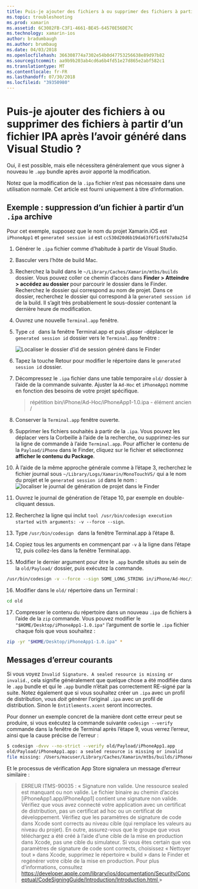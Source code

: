```yaml
---
title: Puis-je ajouter des fichiers à ou supprimer des fichiers à partir d’un fichier IPA après l’avoir généré dans Visual Studio ?
ms.topic: troubleshooting
ms.prod: xamarin
ms.assetid: 6C3082FB-C3F1-4661-BE45-64570E56DE7C
ms.technology: xamarin-ios
author: bradumbaugh
ms.author: brumbaug
ms.date: 04/03/2018
ms.openlocfilehash: 366308774a7302e54b0d47753256638e89d97b82
ms.sourcegitcommit: aa9b9b203ab4cd6a6b4fd51e27d865e2abf582c1
ms.translationtype: MT
ms.contentlocale: fr-FR
ms.lasthandoff: 07/30/2018
ms.locfileid: "39350980"
---
```

# <a name="can-i-add-files-to-or-remove-files-from-an-ipa-file-after-building-it-in-visual-studio"></a>Puis-je ajouter des fichiers à ou supprimer des fichiers à partir d’un fichier IPA après l’avoir généré dans Visual Studio ?

Oui, il est possible, mais elle nécessitera généralement que vous signer à nouveau le `.app` bundle après avoir apporté la modification.

Notez que la modification de la `.ipa` fichier n’est pas nécessaire dans une utilisation normale. Cet article est fourni uniquement à titre d’information.

## <a name="example-removing-a-file-from-a-ipa-archive"></a>Exemple : suppression d’un fichier à partir d’un `.ipa` archive

Pour cet exemple, supposez que le nom du projet Xamarin.iOS est `iPhoneApp1` et `generated session id` est `cc530d20d6b19da63f6f1c6f67a0a254`

1.  Générer le `.ipa` fichier comme d’habitude à partir de Visual Studio.

2.  Basculer vers l’hôte de build Mac.

3.  Recherchez la build dans le `~/Library/Caches/Xamarin/mtbs/builds` dossier. Vous pouvez coller ce chemin d’accès dans **Finder > Atteindre > accédez au dossier** pour parcourir le dossier dans le Finder. Recherchez le dossier qui correspond au nom de projet. Dans ce dossier, recherchez le dossier qui correspond à la `generated session id` de la build. Il s’agit très probablement le sous-dossier contenant la dernière heure de modification.

4.  Ouvrez une nouvelle `Terminal.app` fenêtre.

5.  Type `cd ` dans la fenêtre Terminal.app et puis glisser -déplacer le `generated session id` dossier vers le `Terminal.app` fenêtre :

    ![](modify-ipa-images/session-id-folder.png "Localiser le dossier d’id de session généré dans le Finder")

6.  Tapez la touche Retour pour modifier le répertoire dans le `generated session id` dossier.

7.  Décompressez le `.ipa` fichier dans une table temporaire `old/` dossier à l’aide de la commande suivante. Ajuster la `Ad-Hoc` et `iPhoneApp1` nomme en fonction des besoins de votre projet spécifique.

    > répétition bin/iPhone/Ad-Hoc/iPhoneApp1-1.0.ipa - élément ancien /

8.  Conserver la `Terminal.app` fenêtre ouverte.

9.  Supprimer les fichiers souhaités à partir de la `.ipa`. Vous pouvez les déplacer vers la Corbeille à l’aide de la recherche, ou supprimez-les sur la ligne de commande à l’aide `Terminal.app`. Pour afficher le contenu de la `Payload/iPhone` dans le Finder, cliquez sur le fichier et sélectionnez **afficher le contenu du Package**.

10.  À l’aide de la même approche générale comme à l’étape 3, recherchez le fichier journal sous `~/Library/Logs/Xamarin/MonoTouchVS/` qui a le nom du projet et le `generated session id` dans le nom : ![](modify-ipa-images/build-log.png "localiser le journal de génération de projet dans le Finder")

11.  Ouvrez le journal de génération de l’étape 10, par exemple en double-cliquant dessus.

12.  Recherchez la ligne qui inclut `tool /usr/bin/codesign execution started with arguments: -v --force --sign`.

13.  Type `/usr/bin/codesign ` dans la fenêtre Terminal.app à l’étape 8.

14.  Copiez tous les arguments en commençant par `-v` à la ligne dans l’étape 12, puis collez-les dans la fenêtre Terminal.app.

15.  Modifier le dernier argument pour être le `.app` bundle situés au sein de la `old/Payload/` dossier, puis exécutez la commande.

```bash
/usr/bin/codesign -v --force --sign SOME_LONG_STRING in/iPhone/Ad-Hoc/iPhoneApp1.app/ResourceRules.plist --entitlements obj/iPhone/Ad-Hoc/Entitlements.xcent old/Payload/iPhoneApp1.app
```

16.  Modifier dans le `old/` répertoire dans un Terminal :

```bash
cd old
```

17.  Compresser le contenu du répertoire dans un nouveau `.ipa` de fichiers à l’aide de la `zip` commande. Vous pouvez modifier le `"$HOME/Desktop/iPhoneApp1-1.0.ipa"` l’argument de sortie le `.ipa` fichier chaque fois que vous souhaitez :

```bash
zip -yr "$HOME/Desktop/iPhoneApp1-1.0.ipa" *
```

## <a name="common-error-messages"></a>Messages d’erreur courants

Si vous voyez `Invalid Signature. A sealed resource is missing or invalid.`, cela signifie généralement que quelque chose a été modifiée dans le `.app` bundle et qui le `.app` bundle n’était pas correctement RE-signé par la suite. Notez également que si vous souhaitez créer un `.ipa` avec un profil de distribution, vous _doit_ générer l’original `.ipa` avec un profil de distribution. Sinon le `Entitlements.xcent` seront incorrectes.

Pour donner un exemple concret de la manière dont cette erreur peut se produire, si vous exécutez la commande suivante `codesign --verify` commande dans la fenêtre de Terminal après l’étape 9, vous verrez l’erreur, ainsi que la cause précise de l’erreur :

```bash
$ codesign -dvvv --no-strict --verify old/Payload/iPhoneApp1.app
old/Payload/iPhoneApp1.app: a sealed resource is missing or invalid
file missing: /Users/macuser/Library/Caches/Xamarin/mtbs/builds/iPhoneApp1/cc530d20d6b19da63f6f1c6f67a0a254/old/Payload/iPhoneApp1.app/MyFile.png
```

Et le processus de vérification App Store signalera un message d’erreur similaire :

> ERREUR ITMS-90035 : « Signature non valide. Une ressource sealed est manquant ou non valide. Le fichier binaire au chemin d’accès [iPhoneApp1.app/iPhoneApp1] contient une signature non valide. Vérifiez que vous avez connecté votre application avec un certificat de distribution, pas un certificat ad hoc ou un certificat de développement. Vérifiez que les paramètres de signature de code dans Xcode sont corrects au niveau cible (qui remplace les valeurs au niveau du projet). En outre, assurez-vous que le groupe que vous téléchargez a été créé à l’aide d’une cible de la mise en production dans Xcode, pas une cible du simulateur. Si vous êtes certain que vos paramètres de signature de code sont corrects, choisissez « Nettoyer tout » dans Xcode, supprimez le répertoire « build » dans le Finder et regénérer votre cible de la mise en production. Pour plus d’informations, consultez [ https://developer.apple.com/library/ios/documentation/Security/Conceptual/CodeSigningGuide/Introduction/Introduction.html ](https://developer.apple.com/library/ios/documentation/Security/Conceptual/CodeSigningGuide/Introduction/Introduction.html)»
